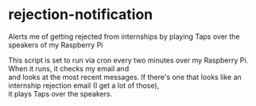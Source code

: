 # rejection-notification
Alerts me of getting rejected from internships by playing Taps over the speakers of my Raspberry Pi

This script is set to run via cron every two minutes over my Raspberry Pi. When it runs, it checks my email and  
and looks at the most recent messages. If there's one that looks like an internship rejection email (I get a lot of those),  
it plays Taps over the speakers.
